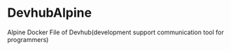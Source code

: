 # DevhubAlpine
Alpine Docker File of Devhub(development support communication tool for programmers)
